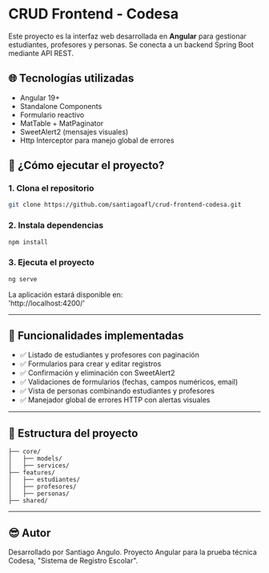 # CRUD Frontend - Codesa 

Este proyecto es la interfaz web desarrollada en **Angular** para gestionar estudiantes, profesores y personas. Se conecta a un backend Spring Boot mediante API REST.

## 🌐 Tecnologías utilizadas

- Angular 19+
- Standalone Components
- Formulario reactivo
- MatTable + MatPaginator
- SweetAlert2 (mensajes visuales)
- Http Interceptor para manejo global de errores

## 🚀 ¿Cómo ejecutar el proyecto?

### 1. Clona el repositorio

```bash
git clone https://github.com/santiagoafl/crud-frontend-codesa.git
```

### 2. Instala dependencias

```bash
npm install
```

### 3. Ejecuta el proyecto

```bash
ng serve
```

La aplicación estará disponible en:  
'http://localhost:4200/'

---

## 📄 Funcionalidades implementadas

- ✅ Listado de estudiantes y profesores con paginación
- ✅ Formularios para crear y editar registros
- ✅ Confirmación y eliminación con SweetAlert2
- ✅ Validaciones de formularios (fechas, campos numéricos, email)
- ✅ Vista de personas combinando estudiantes y profesores
- ✅ Manejador global de errores HTTP con alertas visuales

---

## 📂 Estructura del proyecto

```
├── core/
│   ├── models/
│   ├── services/
├── features/
│   ├── estudiantes/
│   ├── profesores/
│   ├── personas/
├── shared/
```

---

## 😎 Autor

Desarrollado por Santiago Angulo. Proyecto Angular para  la prueba técnica Codesa, "Sistema de Registro Escolar".
